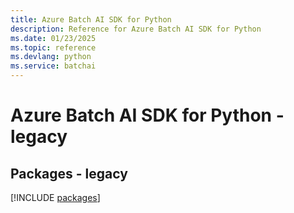 ```yaml
---
title: Azure Batch AI SDK for Python
description: Reference for Azure Batch AI SDK for Python
ms.date: 01/23/2025
ms.topic: reference
ms.devlang: python
ms.service: batchai
---
```

# Azure Batch AI SDK for Python - legacy
## Packages - legacy
[!INCLUDE [packages](batch-ai-index.md)]